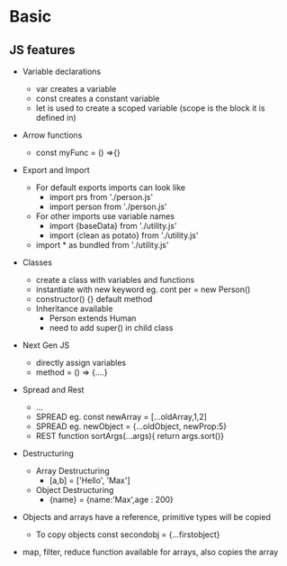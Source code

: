 # Basic 
## JS features
- Variable declarations
    - var creates a variable
    - const creates a constant variable
    - let is used to create a scoped variable (scope is the block it is defined in)

- Arrow functions
  - const myFunc = () =>{}


- Export and Import
  - For default exports imports can look like
    - import prs from './person.js'
    - import person from './person.js'
  - For other imports use variable names
    - import {baseData} from './utility.js'
    - import {clean as potato} from './utility.js'
  - import * as bundled from './utility.js'

- Classes
  - create a class with variables and functions
  - instantiate with new keyword eg. cont per = new Person()
  - constructor() {} default method
  - Inheritance available
    - Person extends Human
    - need to add super() in child class

- Next Gen JS
  - directly assign variables
  - method = () => {....}

- Spread and Rest
  - ...
  - SPREAD eg. const newArray = [...oldArray,1,2]
  - SPREAD eg. newObject = {...oldObject, newProp:5}
  - REST function sortArgs(...args){ return args.sort()} 

- Destructuring
  - Array Destructuring
    - [a,b] = ['Hello', 'Max']
  - Object Destructuring
    - {name} = {name:'Max',age : 200}


- Objects and arrays have a reference, primitive types will be copied
  - To copy objects const secondobj = {...firstobject}

- map, filter, reduce function available for arrays, also copies the array

